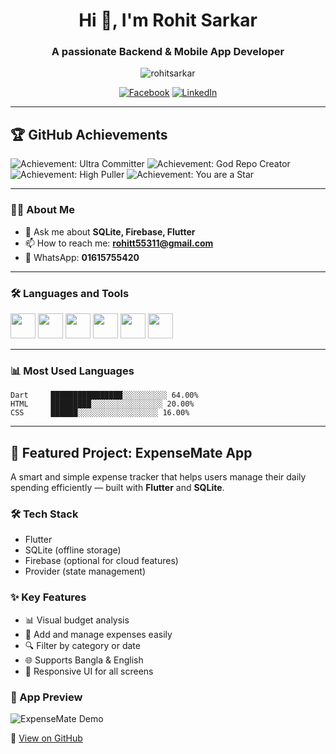
<h1 align="center">Hi 👋, I'm Rohit Sarkar</h1>
<h3 align="center">A passionate Backend & Mobile App Developer</h3>

<p align="center">
  <img src="https://komarev.com/ghpvc/?username=rohitsarkar&label=Profile%20views&color=0e75b6&style=flat" alt="rohitsarkar" />
</p>

<p align="center">
  <a href="https://www.facebook.com/profile.php?id=61555828138347" target="_blank"><img alt="Facebook" src="https://img.shields.io/badge/Facebook-1877F2?style=for-the-badge&logo=facebook&logoColor=white"/></a>
  <a href="https://www.linkedin.com/in/rohit-sarkar-878697275?utm_source=share&utm_campaign=share_via&utm_content=profile&utm_medium=ios_app" target="_blank"><img alt="LinkedIn" src="https://img.shields.io/badge/LinkedIn-0077B5?style=for-the-badge&logo=linkedin&logoColor=white"/></a>
</p>

---

## 🏆 GitHub Achievements

![Achievement: Ultra Committer](https://img.shields.io/badge/Commits-950+-brightgreen)
![Achievement: God Repo Creator](https://img.shields.io/badge/Repositories-30+-yellow)
![Achievement: High Puller](https://img.shields.io/badge/Pull%20Requests-37-blue)
![Achievement: You are a Star](https://img.shields.io/badge/Stars-42-blueviolet)

---

### 🧑‍💻 About Me
- 💬 Ask me about **SQLite, Firebase, Flutter**
- 📫 How to reach me: **rohitt55311@gmail.com**
- 📱 WhatsApp: **01615755420**

---

### 🛠️ Languages and Tools

<p>
  <img src="https://cdn.jsdelivr.net/gh/devicons/devicon/icons/flutter/flutter-original.svg" height="40"/>
  <img src="https://cdn.jsdelivr.net/gh/devicons/devicon/icons/dart/dart-original.svg" height="40"/>
  <img src="https://cdn.jsdelivr.net/gh/devicons/devicon/icons/html5/html5-original.svg" height="40"/>
  <img src="https://cdn.jsdelivr.net/gh/devicons/devicon/icons/css3/css3-original.svg" height="40"/>
  <img src="https://cdn.jsdelivr.net/gh/devicons/devicon/icons/mysql/mysql-original.svg" height="40"/>
  <img src="https://cdn.jsdelivr.net/gh/devicons/devicon/icons/firebase/firebase-plain.svg" height="40"/>
</p>

---

### 📊 Most Used Languages

```text
Dart     ████████████████░░░░░░░░░░ 64.00%
HTML     █████████░░░░░░░░░░░░░░░░ 20.00%
CSS      ██████░░░░░░░░░░░░░░░░░░ 16.00%
```

---

## 💼 Featured Project: ExpenseMate App

A smart and simple expense tracker that helps users manage their daily spending efficiently — built with **Flutter** and **SQLite**.

### 🛠️ Tech Stack
- Flutter
- SQLite (offline storage)
- Firebase (optional for cloud features)
- Provider (state management)

### ✨ Key Features
- 📊 Visual budget analysis
- 💸 Add and manage expenses easily
- 🔍 Filter by category or date
- 🌐 Supports Bangla & English
- 📱 Responsive UI for all screens

### 🎥 App Preview

![ExpenseMate Demo](https://media.giphy.com/media/v1.Y2lkPTc5MGI3NjExa2lkdnp2enFzNWl5aWJ0MWR3dXdqbTJlZjU2ZXBubWZ5Z2dwb2c1diZlcD12MV9naWZzX3NlYXJjaCZjdD1n/3o7aD2saalBwwftBIY/giphy.gif)

🔗 [View on GitHub](https://github.com/Rohitt55/expensemateapp)
